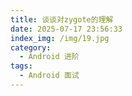 ```yaml
---
title: 谈谈对zygote的理解
date: 2025-07-17 23:56:33
index_img: /img/19.jpg
category:
  - Android 进阶
tags:
  - Android 面试
---
```

